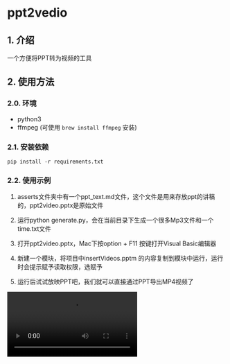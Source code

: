 # ppt2vedio

## 1. 介绍
一个方便将PPT转为视频的工具

## 2. 使用方法

### 2.0. 环境
- python3
- ffmpeg (可使用 `brew install ffmpeg` 安装)

### 2.1. 安装依赖

```shell
pip install -r requirements.txt
```

### 2.2. 使用示例

1. asserts文件夹中有一个ppt_text.md文件，这个文件是用来存放ppt的讲稿的，ppt2video.pptx是原始文件

2. 运行python generate.py，会在当前目录下生成一个很多Mp3文件和一个time.txt文件

3. 打开ppt2video.pptx，Mac下按option + F11 按键打开Visual Basic编辑器

4. 新建一个模块，将项目中insertVideos.pptm 的内容复制到模块中运行，运行时会提示赋予读取权限，选赋予

5. 运行后试试放映PPT吧，我们就可以直接通过PPT导出MP4视频了

<video src="assets/ppt2video_completed.mp4" controls>
  你的浏览器不支持 <code>video</code> 标签。
</video>
